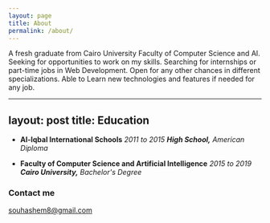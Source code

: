 ```yaml
---
layout: page
title: About
permalink: /about/
---
```


A fresh graduate from Cairo University Faculty of Computer Science and AI. Seeking for opportunities to work on my skills. Searching for internships or part-time jobs in Web Development. Open for any other chances in different specializations. Able to Learn new technologies and features if needed for any job.


---
layout: post
title: Education
---

- **Al-Iqbal International Schools** 
_2011 to 2015_
**_High School,_** _American Diploma_

- **Faculty of Computer Science and Artificial Intelligence** 
_2015 to 2019_
**_Cairo University,_** _Bachelor's Degree_


### Contact me

[souhashem8@gmail.com](mailto:souhashem8@gmail.com)
